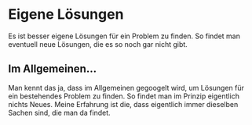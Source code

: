 # Eigene Lösungen
Es ist besser eigene Lösungen für ein Problem zu finden. So findet man eventuell neue Lösungen, die es so noch gar nicht gibt.

## Im Allgemeinen...
Man kennt das ja, dass im Allgemeinen gegoogelt wird, um Lösungen für ein bestehendes Problem zu finden. So findet man im Prinzip eigentlich nichts Neues. Meine Erfahrung ist die, dass eigentlich immer dieselben Sachen sind, die man da findet.
